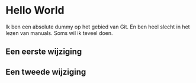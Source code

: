 # Hello World

Ik ben een absolute dummy op het gebied van Git.
En ben heel slecht in het lezen van manuals.
Soms wil ik teveel doen.

## Een eerste wijziging

## Een tweede wijziging